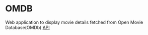 # OMDB

Web application to display movie details fetched from Open Movie Database(OMDb) [API](http://www.omdbapi.com/)


